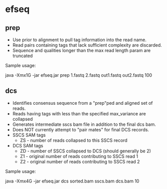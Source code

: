 efseq
=====
prep 
----
* Use prior to alignment to pull tag information into the read name.  
* Read pairs containing tags that lack sufficient complexity are discarded.
* Sequence and qualities longer than the max read length param are truncated

Sample usage:

java -Xmx1G -jar efseq.jar prep 1.fastq 2.fastq out1.fastq out2.fastq 100


dcs
---
* Identifies consensus sequence from a "prep"ped and aligned set of reads.
* Reads having tags with less than the specified max_variance are collapsed
* Generates intermediate sscs bam file in addition to the final dcs bam.
* Does NOT currently attempt to "pair mates" for final DCS records.
* SSCS SAM tags
	* ZS - number of reads collapsed to this SSCS record
* DCS SAM tags
	* ZD - number of SSCS collapsed to DCS (should generally be 2)
	* Z1 - original number of reads contributing to SSCS read 1
	* Z2 - original number of reads contributing to SSCS read 2

Sample usage:

java -Xmx4G -jar efseq.jar dcs sorted.bam sscs.bam dcs.bam 10